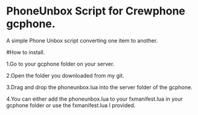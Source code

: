 # PhoneUnbox Script for Crewphone gcphone.
A simple Phone Unbox script converting one item to another.


#How to install.

1.Go to your gcphone folder on your server.

2.Open the folder you downloaded from my git.

3.Drag and drop the phoneunbox.lua into the server folder of the gcphone.

4.You can either add the phoneunbox.lua to your fxmanifest.lua in your gcphone folder or use the fxmanifest.lua I provided.
